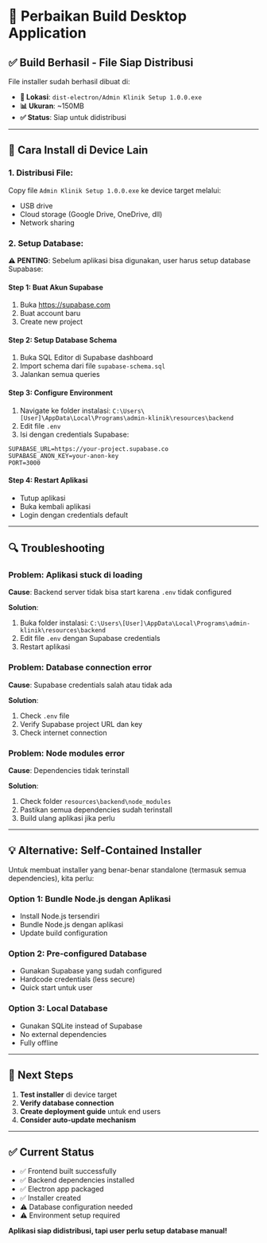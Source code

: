 # 🔧 Perbaikan Build Desktop Application

## ✅ **Build Berhasil - File Siap Distribusi**

File installer sudah berhasil dibuat di:
- **📁 Lokasi**: `dist-electron/Admin Klinik Setup 1.0.0.exe`
- **📊 Ukuran**: ~150MB
- **✅ Status**: Siap untuk didistribusi

---

## 🚀 **Cara Install di Device Lain**

### **1. Distribusi File:**
Copy file `Admin Klinik Setup 1.0.0.exe` ke device target melalui:
- USB drive
- Cloud storage (Google Drive, OneDrive, dll)
- Network sharing

### **2. Setup Database:**

**⚠️ PENTING**: Sebelum aplikasi bisa digunakan, user harus setup database Supabase:

#### **Step 1: Buat Akun Supabase**
1. Buka https://supabase.com
2. Buat account baru
3. Create new project

#### **Step 2: Setup Database Schema**
1. Buka SQL Editor di Supabase dashboard
2. Import schema dari file `supabase-schema.sql`
3. Jalankan semua queries

#### **Step 3: Configure Environment**
1. Navigate ke folder instalasi: `C:\Users\[User]\AppData\Local\Programs\admin-klinik\resources\backend`
2. Edit file `.env`
3. Isi dengan credentials Supabase:

```env
SUPABASE_URL=https://your-project.supabase.co
SUPABASE_ANON_KEY=your-anon-key
PORT=3000
```

#### **Step 4: Restart Aplikasi**
- Tutup aplikasi
- Buka kembali aplikasi
- Login dengan credentials default

---

## 🔍 **Troubleshooting**

### **Problem: Aplikasi stuck di loading**
**Cause**: Backend server tidak bisa start karena `.env` tidak configured

**Solution**:
1. Buka folder instalasi: `C:\Users\[User]\AppData\Local\Programs\admin-klinik\resources\backend`
2. Edit file `.env` dengan Supabase credentials
3. Restart aplikasi

### **Problem: Database connection error**
**Cause**: Supabase credentials salah atau tidak ada

**Solution**:
1. Check `.env` file
2. Verify Supabase project URL dan key
3. Check internet connection

### **Problem: Node modules error**
**Cause**: Dependencies tidak terinstall

**Solution**:
1. Check folder `resources\backend\node_modules`
2. Pastikan semua dependencies sudah terinstall
3. Build ulang aplikasi jika perlu

---

## 💡 **Alternative: Self-Contained Installer**

Untuk membuat installer yang benar-benar standalone (termasuk semua dependencies), kita perlu:

### **Option 1: Bundle Node.js dengan Aplikasi**
- Install Node.js tersendiri
- Bundle Node.js dengan aplikasi
- Update build configuration

### **Option 2: Pre-configured Database**
- Gunakan Supabase yang sudah configured
- Hardcode credentials (less secure)
- Quick start untuk user

### **Option 3: Local Database**
- Gunakan SQLite instead of Supabase
- No external dependencies
- Fully offline

---

## 📝 **Next Steps**

1. **Test installer** di device target
2. **Verify database connection**
3. **Create deployment guide** untuk end users
4. **Consider auto-update mechanism**

---

## ✅ **Current Status**

- ✅ Frontend built successfully
- ✅ Backend dependencies installed
- ✅ Electron app packaged
- ✅ Installer created
- ⚠️ Database configuration needed
- ⚠️ Environment setup required

**Aplikasi siap didistribusi, tapi user perlu setup database manual!**
